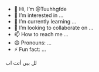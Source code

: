 - 👋 Hi, I’m @Tuuhhgfde
- 👀 I’m interested in ...
- 🌱 I’m currently learning ...
- 💞️ I’m looking to collaborate on ...
- 📫 How to reach me ...
- 😄 Pronouns: ...
- ⚡ Fun fact: ...

<!---
Tuuhhgfde/Tuuhhgfde is a ✨ special ✨ repository because its `README.md` (this file) appears on your GitHub profile.
You can click the Preview link to take a look at your changes.
--->
لل
بيي
أتت
اب
